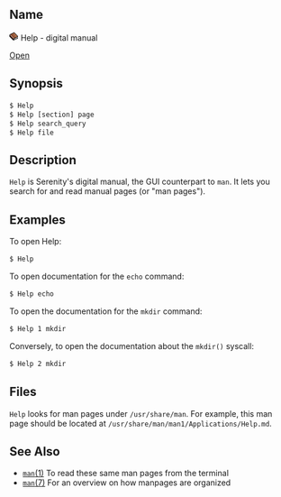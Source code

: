## Name

![Icon](../../../../../res/icons/16x16/app-help.png) Help - digital manual

[Open](file:///bin/Help)

## Synopsis

```**sh
$ Help
$ Help [section] page
$ Help search_query
$ Help file
```

## Description

`Help` is Serenity's digital manual, the GUI counterpart to `man`.
It lets you search for and read manual pages (or "man pages").

## Examples

To open Help:
```sh
$ Help
```

To open documentation for the `echo` command:
```sh
$ Help echo
```

To open the documentation for the `mkdir` command:
```sh
$ Help 1 mkdir
```
Conversely, to open the documentation about the `mkdir()` syscall:
```sh
$ Help 2 mkdir
```

## Files

`Help` looks for man pages under `/usr/share/man`. For example,
this man page should be located at `/usr/share/man/man1/Applications/Help.md`.

## See Also

* [`man`(1)](help://man/1/man) To read these same man pages from the terminal
* [`man`(7)](help://man/7/man) For an overview on how manpages are organized
